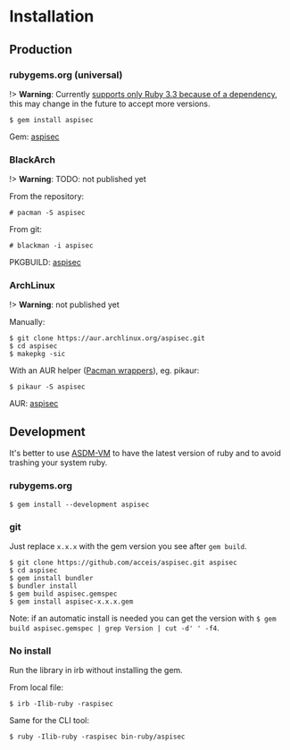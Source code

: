# Installation

## Production

<!-- tabs:start -->

### **rubygems.org (universal)**

!> **Warning**: Currently [supports only Ruby 3.3 because of a dependency](https://github.com/Acceis/aspisec/issues/3), this may change in the future to accept more versions.

```
$ gem install aspisec
```

Gem: [aspisec](https://rubygems.org/gems/aspisec)

### **BlackArch**

!> **Warning**: TODO: not published yet

From the repository:

```
# pacman -S aspisec
```

From git:

```
# blackman -i aspisec
```

PKGBUILD: [aspisec](https://github.com/BlackArch/blackarch/blob/master/packages/aspisec/PKGBUILD)

### **ArchLinux**

!> **Warning**: not published yet

Manually:

```
$ git clone https://aur.archlinux.org/aspisec.git
$ cd aspisec
$ makepkg -sic
```

With an AUR helper ([Pacman wrappers](https://wiki.archlinux.org/index.php/AUR_helpers#Pacman_wrappers)), eg. pikaur:

```
$ pikaur -S aspisec
```

AUR: [aspisec](https://aur.archlinux.org/packages/aspisec/)

<!-- tabs:end -->

## Development

It's better to use [ASDM-VM](https://asdf-vm.com/) to have the latest version of ruby and to avoid trashing your system ruby.

<!-- tabs:start -->

### **rubygems.org**

```
$ gem install --development aspisec
```

### **git**

Just replace `x.x.x` with the gem version you see after `gem build`.

```
$ git clone https://github.com/acceis/aspisec.git aspisec
$ cd aspisec
$ gem install bundler
$ bundler install
$ gem build aspisec.gemspec
$ gem install aspisec-x.x.x.gem
```

Note: if an automatic install is needed you can get the version with `$ gem build aspisec.gemspec | grep Version | cut -d' ' -f4`.

### **No install**

Run the library in irb without installing the gem.

From local file:

```
$ irb -Ilib-ruby -raspisec
```

Same for the CLI tool:

```
$ ruby -Ilib-ruby -raspisec bin-ruby/aspisec
```

<!-- tabs:end -->
